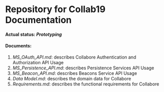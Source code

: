 # Repository for Collab19 Documentation



#### Actual status: _Prototyping_

#### Documents:

1. _MS\_OAuth\_API.md_: describes Collabore Authentication and Authorization API Usage
2. _MS\_Persistence\_API.md_: describes Persistence Services API Usage
3. _MS\_Beacon\_API.md_: describes Beacons Service API Usage
4. _Data Model.md_:  describes the domain data for Collabore
5. _Requirements.md_: describes the functional requirements for Collabore


